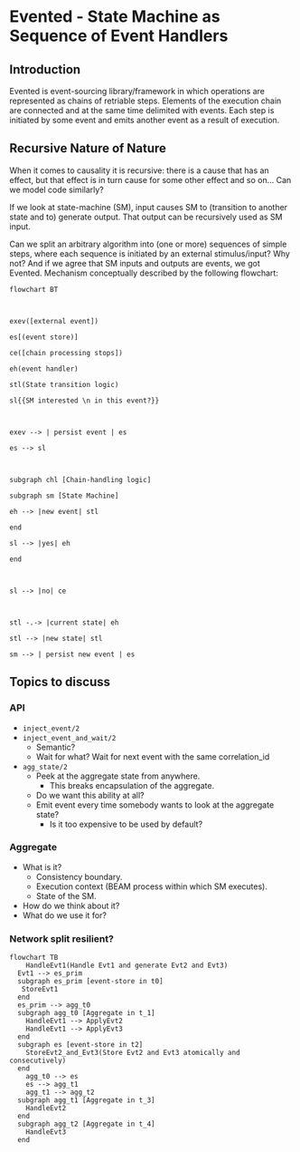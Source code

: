 # Evented - State Machine as Sequence of Event Handlers

## Introduction
Evented is event-sourcing library/framework in which operations are represented as chains of retriable steps. Elements of the execution chain are connected and at the same time delimited with events.
Each step is initiated by some event and emits another event as a result of execution. 

## Recursive Nature of Nature
When it comes to causality it is recursive: there is a cause that has an effect, but that effect is in turn cause for some other effect and so on... Can we model code similarly?

If we look at state-machine (SM), input causes SM to (transition to another state and to) generate output. 
That output can be recursively used as SM input.

Can we split an arbitrary algorithm into (one or more) sequences of simple steps, where each sequence is initiated by an external stimulus/input? Why not?
And if we agree that SM inputs and outputs are events, we got Evented. Mechanism conceptually described by the following flowchart: 
```mermaid
flowchart BT

  

exev([external event])

es[(event store)]

ce([chain processing stops])

eh(event handler)

stl(State transition logic)

sl{{SM interested \n in this event?}}

  

exev --> | persist event | es

es --> sl

  

subgraph chl [Chain-handling logic]

subgraph sm [State Machine]

eh --> |new event| stl

end

sl --> |yes| eh

end

  

sl --> |no| ce

  

stl -.-> |current state| eh

stl --> |new state| stl

sm --> | persist new event | es
```





## Topics to discuss
### API
- `inject_event/2`
- `inject_event_and_wait/2` 
  - Semantic?
  - Wait for what? Wait for next event with the same correlation_id
- `agg_state/2`
  - Peek at the aggregate state from anywhere.
    - This breaks encapsulation of the aggregate.
  - Do we want this ability at all?
  - Emit event every time somebody wants to look at the aggregate state? 
    - Is it too expensive to be used by default?


### Aggregate
- What is it?
  - Consistency boundary.
  - Execution context (BEAM process within which SM executes).
  - State of the SM.
- How do we think about it?
- What do we use it for?


### Network split resilient?


```mermaid
flowchart TB
    HandleEvt1(Handle Evt1 and generate Evt2 and Evt3)
  Evt1 --> es_prim
  subgraph es_prim [event-store in t0]
   StoreEvt1
  end
  es_prim --> agg_t0
  subgraph agg_t0 [Aggregate in t_1]
    HandleEvt1 --> ApplyEvt2
    HandleEvt1 --> ApplyEvt3
  end
  subgraph es [event-store in t2]
    StoreEvt2_and_Evt3(Store Evt2 and Evt3 atomically and consecutively)
  end
    agg_t0 --> es
    es --> agg_t1
    agg_t1 --> agg_t2
  subgraph agg_t1 [Aggregate in t_3]
    HandleEvt2
  end
  subgraph agg_t2 [Aggregate in t_4]
    HandleEvt3
  end

```


